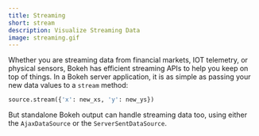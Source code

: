 ```yaml
---
title: Streaming
short: stream
description: Visualize Streaming Data
image: streaming.gif
---
```

Whether you are streaming data from financial markets, IOT telemetry, or physical sensors, Bokeh has efficient streaming APIs to help you keep on top of things. In a Bokeh server application, it is as simple as passing your new data values to a `stream` method:
```python
source.stream({'x': new_xs, 'y': new_ys})
```

But standalone Bokeh output can handle streaming data too, using either the `AjaxDataSource` or the `ServerSentDataSource`.